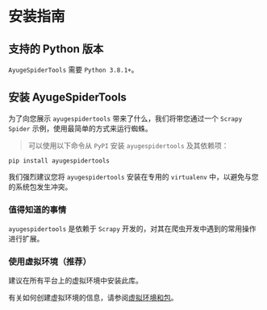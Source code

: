 # 安装指南

## 支持的 Python 版本

`AyugeSpiderTools` 需要 `Python 3.8.1+`。

## 安装 AyugeSpiderTools

为了向您展示 `ayugespidertools` 带来了什么，我们将带您通过一个 `Scrapy Spider` 示例，使用最简单的方式来运行蜘蛛。

> 可以使用以下命令从 `PyPI` 安装 `ayugespidertools` 及其依赖项：

```shell
pip install ayugespidertools
```

我们强烈建议您将 `ayugespidertools` 安装在专用的 `virtualenv` 中，以避免与您的系统包发生冲突。

### 值得知道的事情

`ayugespidertools` 是依赖于 `Scrapy` 开发的，对其在爬虫开发中遇到的常用操作进行扩展。

### 使用虚拟环境（推荐）

建议在所有平台上的虚拟环境中安装此库。

有关如何创建虚拟环境的信息，请参阅[虚拟环境和包](https://docs.python.org/3/tutorial/venv.html#tut-venv)。
